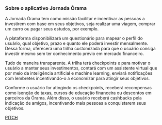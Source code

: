 <h3>Sobre o aplicativo Jornada Órama</h3>
A Jornada Órama tem como missão facilitar e incentivar as pessoas a investirem com base em seus objetivos, seja realizar uma viagem, comprar um carro ou pagar seus estudos, por exemplo. 

A plataforma disponibilizará um questionário para mapear o perfil do usuário, qual objetivo, prazo e quanto ele poderá investir mensalmente. Dessa forma, oferecerá uma trilha customizada para que o usuário consiga investir mesmo sem ter conhecimento prévio em mercado financeiro.

Tudo de maneira transparente. A trilha terá checkpoints e para motivar o usuário a manter seus investimentos, contará com um assistente virtual que por meio da inteligência artificial e machine learning, enviará notificações com lembretes incentivando-o a economizar para atingir seus objetivos. 

Conforme o usuário for atingindo os checkpoints, receberá recompensas como isenção de taxas, cursos de educação financeira ou descontos em parceiros da Órama. Além disso, o usuário receberá cashbacks pela indicação de amigos, incentivando mais pessoas a conquistarem seus objetivos.

<a href="https://www.youtube.com/watch?v=hNGQahTpyzs&feature=youtu.be">PITCH </a>
